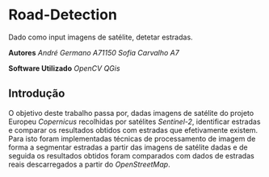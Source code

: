 # Road-Detection
Dado como input imagens de satélite, detetar estradas.

**Autores** 
*André Germano A71150*
*Sofia Carvalho A7*

**Software Utilizado**
*OpenCV*
*QGis*

## Introdução

 O objetivo deste trabalho passa por, dadas imagens de satélite do projeto Europeu *Copernicus* recolhidas por satélites *Sentinel-2*, identificar estradas e comparar os resultados obtidos com estradas que efetivamente existem.
 Para isto foram implementadas técnicas de processamento de imagem de forma a segmentar estradas a partir das imagens de satélite dadas e de seguida os resultados obtidos foram comparados com dados de estradas reais descarregados a partir do *OpenStreetMap*.
